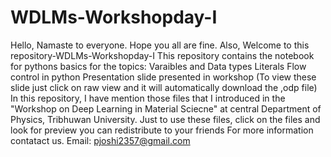 # WDLMs-Workshopday-I
Hello, Namaste to everyone. Hope you all are fine.
Also, Welcome to this repository-WDLMs-Workshopday-I
This repository contains the notebook for pythons basics for the topics:
Varaibles and Data types
Literals
Flow control in python
Presentation slide presented in workshop (To view these slide just click on raw view and it will automatically download the ,odp file)
In this repository, I have mention those files that I introduced in the "Workshop on Deep Learning in Material Sciecne" at central Department of Physics, Tribhuwan University. 
Just to use these files, click on the files and look for preview
you can redistribute to your friends 
For more information contatact us.
Email: pjoshi2357@gmail.com
